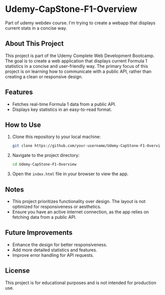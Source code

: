 # Udemy-CapStone-F1-Overview
Part of udemy webdev course. I'm trying to create a webapp that displays current stats in a concise way.
## About This Project

This project is part of the Udemy Complete Web Development Bootcamp. The goal is to create a web application that displays current Formula 1 statistics in a concise and user-friendly way. The primary focus of this project is on learning how to communicate with a public API, rather than creating a clean or responsive design.

## Features

- Fetches real-time Formula 1 data from a public API.
- Displays key statistics in an easy-to-read format.

## How to Use

1. Clone this repository to your local machine:
    ```bash
    git clone https://github.com/your-username/Udemy-CapStone-F1-Overview.git
    ```
2. Navigate to the project directory:
    ```bash
    cd Udemy-CapStone-F1-Overview
    ```
3. Open the `index.html` file in your browser to view the app.

## Notes

- This project prioritizes functionality over design. The layout is not optimized for responsiveness or aesthetics.
- Ensure you have an active internet connection, as the app relies on fetching data from a public API.

## Future Improvements

- Enhance the design for better responsiveness.
- Add more detailed statistics and features.
- Improve error handling for API requests.

## License

This project is for educational purposes and is not intended for production use.